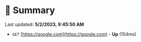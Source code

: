 # 📖 Summary
Last updated: **5/2/2023, 9:45:50 AM**

- `GET` [https://google.com](https://google.com) - **Up** (154ms)

